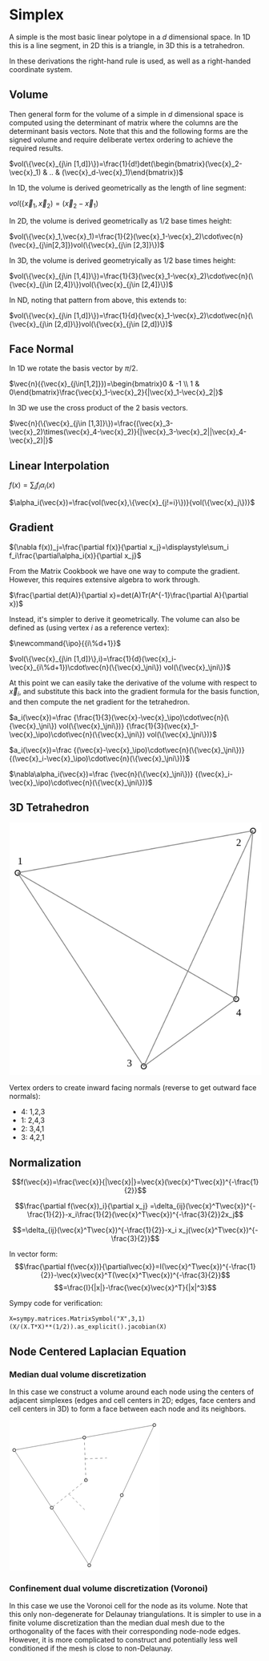 # Simplex

A simple is the most basic linear polytope in a $d$ dimensional space. In 1D this is a line segment, in 2D this is a triangle, in 3D this is a tetrahedron.

In these derivations the right-hand rule is used, as well as a right-handed coordinate system.

## Volume

Then general form for the volume of a simple in $d$ dimensional space is computed using the determinant of matrix where the columns are the determinant basis vectors. Note that this and the following forms are the signed volume and require deliberate vertex ordering to achieve the required results.

$vol(\{\vec{x}_{j\in [1,d]}\})=\frac{1}{d!}det(\begin{bmatrix}(\vec{x}_2-\vec{x}_1) & .. & (\vec{x}_d-\vec{x}_1)\end{bmatrix})$

In 1D, the volume is derived geometrically as the length of line segment:

$vol(\{\vec{x}_1,\vec{x}_2)=(\vec{x}_2-\vec{x}_1)$

In 2D, the volume is derived geometrically as 1/2 base times height:

$vol(\{\vec{x}_1,\vec{x}_1)=\frac{1}{2}(\vec{x}_1-\vec{x}_2)\cdot\vec{n}(\vec{x}_{j\in[2,3]})vol(\{\vec{x}_{j\in [2,3]}\})$

In 3D, the volume is derived geometryically as 1/2 base times height:

$vol(\{\vec{x}_{j\in [1,4]}\})=\frac{1}{3}(\vec{x}_1-\vec{x}_2)\cdot\vec{n}(\{\vec{x}_{j\in [2,4]}\})vol(\{\vec{x}_{j\in [2,4]}\})$

In ND, noting that pattern from above, this extends to:

$vol(\{\vec{x}_{j\in [1,d]}\})=\frac{1}{d}(\vec{x}_1-\vec{x}_2)\cdot\vec{n}(\{\vec{x}_{j\in [2,d]}\})vol(\{\vec{x}_{j\in [2,d]}\})$

## Face Normal

In 1D we rotate the basis vector by $\pi/2$.

$\vec{n}({\vec{x}_{j\in[1,2]}})=\begin{bmatrix}0 & -1 \\ 1 & 0\end{bmatrix}\frac{\vec{x}_1-\vec{x}_2}{|\vec{x}_1-\vec{x}_2|}$

In 3D we use the cross product of the 2 basis vectors.

$\vec{n}(\{\vec{x}_{j\in [1,3]}\})=\frac{(\vec{x}_3-\vec{x}_2)\times(\vec{x}_4-\vec{x}_2)}{|\vec{x}_3-\vec{x}_2||\vec{x}_4-\vec{x}_2)|}$

## Linear Interpolation

$f(x)=\displaystyle\sum_i f_i\alpha_i(x)$

$\alpha_i(\vec{x})=\frac{vol(\vec{x},\{\vec{x}_{j!=i}\})}{vol(\{\vec{x}_j\})}$

## Gradient

$(\nabla f(x))_j=\frac{\partial f(x)}{\partial x_j}=\displaystyle\sum_i f_i\frac{\partial\alpha_i(x)}{\partial x_j}$

From the Matrix Cookbook we have one way to compute the gradient. However, this requires extensive algebra to work through.

$\frac{\partial det(A)}{\partial x}=det(A)Tr(A^{-1}\frac{\partial A}{\partial x})$

Instead, it's simpler to derive it geometrically. The volume can also be defined as (using vertex $i$ as a reference vertex):

$\newcommand{\jni}{{j\in [1,d]\backslash i}}$
$\newcommand{\ipo}{{i\%d+1}}$

$vol(\{\vec{x}_{j\in [1,d]}\},i)=\frac{1}{d}(\vec{x}_i-\vec{x}_{i\%d+1})\cdot\vec{n}(\{\vec{x}_\jni\}) vol(\{\vec{x}_\jni\})$

At this point we can easily take the derivative of the volume with respect to $\vec{x}_i$, and substitute this back into the gradient formula for the basis function, and then compute the net gradient for the tetrahedron.

$a_i(\vec{x})=\frac
{\frac{1}{3}(\vec{x}-\vec{x}_\ipo)\cdot\vec{n}(\{\vec{x}_\jni\}) vol(\{\vec{x}_\jni\})}
{\frac{1}{3}(\vec{x}_1-\vec{x}_\ipo)\cdot\vec{n}(\{\vec{x}_\jni\}) vol(\{\vec{x}_\jni\})}$

$a_i(\vec{x})=\frac
{(\vec{x}-\vec{x}_\ipo)\cdot\vec{n}(\{\vec{x}_\jni\})}
{(\vec{x}_i-\vec{x}_\ipo)\cdot\vec{n}(\{\vec{x}_\jni\})}$

$\nabla\alpha_i(\vec{x})=\frac
{\vec{n}(\{\vec{x}_\jni\})}
{(\vec{x}_i-\vec{x}_\ipo)\cdot\vec{n}(\{\vec{x}_\jni\})}$


## 3D Tetrahedron

![Tetrahedron](tetrahedron.svg)

Vertex orders to create inward facing normals (reverse to get outward face normals):
- 4: 1,2,3
- 1: 2,4,3
- 2: 3,4,1
- 3: 4,2,1


## Normalization

$$f(\vec{x})=\frac{\vec{x}}{|\vec{x}|}=\vec{x}(\vec{x}^T\vec{x})^{-\frac{1}{2}}$$

$$\frac{\partial f(\vec{x})_i}{\partial x_j}
=\delta_{ij}(\vec{x}^T\vec{x})^{-\frac{1}{2}}-x_i\frac{1}{2}(\vec{x}^T\vec{x})^{-\frac{3}{2}}2x_j$$

$$=\delta_{ij}(\vec{x}^T\vec{x})^{-\frac{1}{2}}-x_i x_j(\vec{x}^T\vec{x})^{-\frac{3}{2}}$$

In vector form:
$$\frac{\partial f(\vec{x})}{\partial\vec{x}}=I(\vec{x}^T\vec{x})^{-\frac{1}{2}}-\vec{x}\vec{x}^T(\vec{x}^T\vec{x})^{-\frac{3}{2}}$$
$$=\frac{I}{|x|}-\frac{\vec{x}\vec{x}^T}{|x|^3}$$

Sympy code for verification:
```
X=sympy.matrices.MatrixSymbol("X",3,1)
(X/(X.T*X)**(1/2)).as_explicit().jacobian(X)
```

## Node Centered Laplacian Equation

### Median dual volume discretization

In this case we construct a volume around each node using the centers of adjacent simplexes (edges and cell centers in 2D; edges, face centers and cell centers in 3D) to form a face between each node and its neighbors.

<svg width="300" height="300" xmlns="http://www.w3.org/2000/svg" style="background-color:white">
    <polygon points="10,60 290,10 160,290" style="fill:transparent;stroke:gray;stroke-width:1" />
    <!--nodes/-->
    <circle cx="10" cy="60" r="3" stroke="black" stroke-width="1" fill="white" />
    <circle cx="290" cy="10" r="3" stroke="black" stroke-width="1" fill="white" />
    <circle cx="160" cy="290" r="3" stroke="black" stroke-width="1" fill="white" />
    <!--centroid/-->
    <circle cx="153.333" cy="120" r="3" stroke="black" stroke-width="1" fill="white" />
    <!--edge midpoints/-->
    <circle cx="150" cy="35" r="3" stroke="black" stroke-width="1" fill="white" />
    <circle cx="225" cy="150" r="3" stroke="black" stroke-width="1" fill="white" />
    <circle cx="85" cy="175" r="3" stroke="black" stroke-width="1" fill="white" />
    <!--first point interior faces/-->
    <line stroke-dasharray="5, 5" x1="153.333" y1="120" x2="150" y2="35" stroke="grey"/>
    <line stroke-dasharray="5, 5" x1="153.333" y1="120" x2="85" y2="175" stroke="grey"/>
    <!--first point interior face normals/-->
    <line stroke-dasharray="5, 5" x1="151.666" y1="77.5" x2="195.166" y2="75.833" stroke="grey" stroke-linecap="butt"/>
    <line stroke-dasharray="5, 5" x1="119.1666" y1="147.5" x2="153.333" y2="181.666" stroke="grey" stroke-linecap="butt"/>
  <line />
</svg>

### Confinement dual volume discretization (Voronoi)

In this case we use the Voronoi cell for the node as its volume. Note that this only non-degenerate for Delaunay triangulations. It is simpler to use in a finite volume discretization than the median dual mesh due to the orthogonality of the faces with their corresponding node-node edges. However, it is more complicated to construct and potentially less well conditioned if the mesh is close to non-Delaunay.

